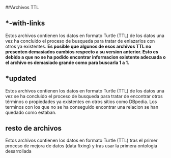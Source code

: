 ##Archivos TTL

## *-with-links

Estos archivos contienen los datos en formato Turtle (TTL) de los datos una vez ha concluido el proceso de busqueda 
para tratar de enlazarlos con otros ya existentes. **Es posible que algunos de esos archivos TTL no presenten demasiados 
cambios respecto a su version anterior. Esto es debido a que no se ha podido encontrar informacion existente adecuada o 
el archivo es demasiado grande como para buscarla 1 a 1.**

## *updated

Estos archivos contienen los datos en formato Turtle (TTL) de los datos una vez se ha concluido el proceso de 
busqueda para tratar de encontrar otros términos o propiedades ya existentes en otros sitios como DBpedia. 
Los terminos con los que no se ha conseguido encontrar una relacion se han quedado como estaban.

## resto de archivos

Estos archivos contienen los datos en formato Turtle (TTL) tras el primer proceso de mejora de datos (data fixing) 
y tras usar la primera ontologia desarrollada